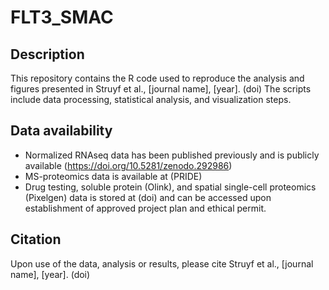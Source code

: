 # FLT3_SMAC

## Description

This repository contains the R code used to reproduce the analysis and figures presented in Struyf et al., [journal name], [year]. (doi)
The scripts include data processing, statistical analysis, and visualization steps. 

## Data availability

- Normalized RNAseq data has been published previously and is publicly available (https://doi.org/10.5281/zenodo.292986)
- MS-proteomics data is available at (PRIDE)
- Drug testing, soluble protein (Olink), and spatial single-cell proteomics (Pixelgen) data is stored at (doi) and can be accessed upon establishment of approved project plan and ethical permit.


## Citation

Upon use of the data, analysis or results, please cite Struyf et al., [journal name], [year]. (doi)


